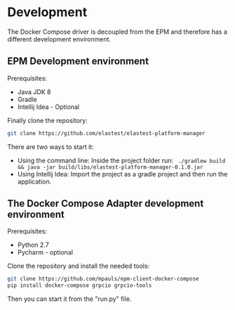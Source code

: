 # Development

The Docker Compose driver is decoupled from the EPM and therefore has a different development environment. 

## EPM Development environment

Prerequisites:
* Java JDK 8 
* Gradle
* Intellij Idea - Optional

Finally clone the repository:

```bash 
git clone https://github.com/elastest/elastest-platform-manager
```
There are two ways to start it:

* Using the command line: Inside the project folder run: ``` ./gradlew build && java -jar build/libs/elastest-platform-manager-0.1.0.jar```
* Using Intellij Idea: Import the project as a gradle project and then run the application.

## The Docker Compose Adapter development environment

Prerequisites:
* Python 2.7
* Pycharm - optional

Clone the repository and install the needed tools:

```bash
git clone https://github.com/mpauls/epm-client-docker-compose
pip install docker-compose grpcio grpcio-tools
```
Then you can start it from the "run.py" file. 